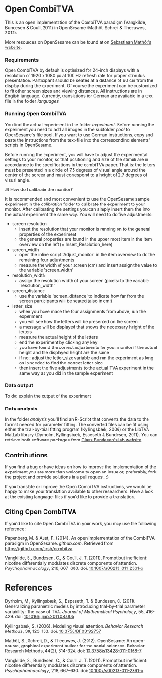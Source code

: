 # Open CombiTVA
This is an open implementation of the CombiTVA paradigm (Vangkilde, Bundesen & Coull, 2011) in OpenSesame (Mathôt, Schreij & Theeuwes, 2012).

More resources on OpenSesame can be found at on [Sebastiaan Mathôt's website](http://osdoc.cogsci.nl/).

### Requirements
Open CombiTVA by default is optimized for 24-inch displays with a resolution of 1920 x 1080 px at 100 Hz refresh rate for proper stimulus presentation. Participant should be seated at a distance of 60 cm from the display during the experiment. Of course the experiment can be customized to fit other screen sizes and viewing distances. All instructions are in English language. Currently, translations for German are available in a text file in the folder *languages*.

### Running Open CombiTVA
You find the actual experiment in the folder *experiment*. Before running the experiment you need to add all images in the subfolder *pool* to OpenSesame's file pool. If you want to use German instructions, copy and paste the instructions from the text-file into the corresponding elements' scripts in OpenSesame.

Before running the experiment, you will have to adjust the experimental settings to your monitor, so that positioning and size of the stimuli are in accordance to the specifications in the combiTVA paper. That is: the letters must be presented in a circle of 7.5 degrees of visual angle around the center of the screen and must correspond to a height of 2.7 degrees of visual angle. 

.B How do I calibrate the monitor?

It is recommended and most convenient to use the OpenSesame sample experiment in the *calibration* folder to calibrate the experiment to your monitor. After calibrating the settings you can simply insert them the into the actual experiment the same way. You will need to do five adjustments:

* screen resolution
  * insert the resolution that your monitor is running on to the general properties of the experiment
  * the general properties are found in the upper most item in the item overview on the left (= Insert_Resolution_here)
* screen_width
  * open the inline script 'Adjust_monitor' in the item overview to do the remaining four adjustments
  * measure the width of your screen (cm) and insert assign the value to the variable 'screen_width'
* resolution_width
  * assign the resolution width of your screen (pixels) to the variable 'resolution_width'
* screen_distance
  * use the variable 'screen_distance' to indicate how far from the screen participants will be seated (also in cm!)
* letter_size
  * when you have made the four assignments from above, run the experiment
  * you will see how the letters will be presented on the screen
  * a message will be displayed that shows the necessary height of the letters
  * measure the actual height of the letters
  * end the experiment by clicking any key
  * you have found the correct adjustments for your monitor if the actual height and the displayed height are the same
  * if not: adjust the letter_size variable and run the experiment as long as is needed to find the correct letter size 
  * then insert the five adjustments to the actual TVA experiment in the same way as you did in the sample experiment


### Data output
To do: explain the output of the experiment



### Data analysis
In the folder *analysis* you'll find an R-Script that converts the data to the format needed for parameter fitting. The converted files can be fit using either the trial-by-trial fitting program (Kyllingsbæk, 2006) or the LibTVA MatLab library (Dyrholm, Kyllingsbæk, Espeseth & Bundesen, 2011). You can retrieve both software packages from [Claus Bundesen's lab website](http://cvc.psy.ku.dk/resources/).

## Contributions
If you find a bug or have ideas on how to improve the implementation of the experiment you are more than welcome to open an issue or, preferably, fork the project and provide solutions in a pull request. :)

If you translate or improve the Open CombiTVA instructions, we would be happy to make your translation available to other researchers. Have a look at the existing language-files if you'd like to provide a translation.

## Citing Open CombiTVA
If you'd like to cite Open CombiTVA in your work, you may use the following reference:

Papenberg, M. & Aust, F. (2014). An open implementation of the CombiTVA paradigm in OpenSesame. *github.com*. Retrieved from https://github.com/crsh/combitva

Vangkilde, S., Bundesen, C., & Coull, J. T. (2011). Prompt but inefficient: nicotine differentially modulates discrete components of attention. *Psychopharmacology*, 218, 667–680. doi: [10.1007/s00213-011-2361-x](http://dx.doi.org/10.1007/s00213-011-2361-x)

# References
Dyrholm, M., Kyllingsbæk, S., Espeseth, T. & Bundesen, C. (2011). Generalizing parametric models by introducing trial-by-trial parameter variability: The case of TVA. *Journal of Mathematical Psychology*, 55, 416-429. doi: [10.1016/j.jmp.2011.08.005](http://dx.doi.org/10.1016/j.jmp.2011.08.005)

Kyllingsbæk, S. (2006). Modeling visual attention. *Behavior Research Methods*, 38, 123-133. doi: [10.3758/BF03192757](http://dx.doi.org/10.3758/BF03192757)

Mathôt, S., Schreij, D., & Theeuwes, J. (2012). OpenSesame: An open-source, graphical experiment builder for the social sciences. Behavior Research Methods, 44(2), 314-324. doi: [10.3758/s13428-011-0168-7](http://dx.doi.org/10.3758/s13428-011-0168-7)

Vangkilde, S., Bundesen, C., & Coull, J. T. (2011). Prompt but inefficient: nicotine differentially modulates discrete components of attention. *Psychopharmacology*, 218, 667–680. doi: [10.1007/s00213-011-2361-x](http://dx.doi.org/10.1007/s00213-011-2361-x)
